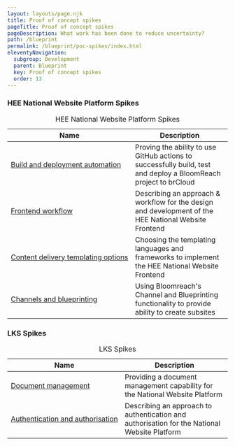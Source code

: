```yaml
---
layout: layouts/page.njk
title: Proof of concept spikes
pageTitle: Proof of concept spikes
pageDescription: What work has been done to reduce uncertainty?
path: /blueprint
permalink: /blueprint/poc-spikes/index.html
eleventyNavigation:
  subgroup: Development
  parent: Blueprint
  key: Proof of concept spikes
  order: 13
---
```

<div class="nhsuk-table__panel-with-heading-tab">
  <h3 class="nhsuk-table__heading-tab">HEE National Website Platform Spikes</h3>
  <div class="nhsuk-table-responsive">
    <table class="nhsuk-table">
      <caption class="nhsuk-table__caption">HEE National Website Platform Spikes</caption>
      <thead class="nhsuk-table__head">
        <tr class="nhsuk-table__row">
          <th class="nhsuk-table__header" scope="col">Name</th>
          <th class="nhsuk-table__header" scope="col">Description</th>
        </tr>
      </thead>
      <tbody class="nhsuk-table__body">
        <tr class="nhsuk-table__row">
          <td class="nhsuk-table__cell" style="white-space:nowrap;"><a href="build-deployment.html">Build and deployment automation</a></td>
          <td class="nhsuk-table__cell">Proving the ability to use GitHub actions to successfully build, test and deploy a BloomReach project to brCloud</td>
        </tr>
        <tr class="nhsuk-table__row">
          <td class="nhsuk-table__cell" style="white-space:nowrap;"><a href="frontend-workflow.html">Frontend workflow</a></td>
          <td class="nhsuk-table__cell">Describing an approach & workflow for the design and development of the HEE National Website Frontend</td>
        </tr>
        <tr class="nhsuk-table__row">
          <td class="nhsuk-table__cell" style="white-space:nowrap;"><a href="content-delivery-templating.html">Content delivery templating options</a></td>
          <td class="nhsuk-table__cell">Choosing the templating languages and frameworks to implement the HEE National Website Frontend</td>
        </tr>
        <tr class="nhsuk-table__row">
          <td class="nhsuk-table__cell" style="white-space:nowrap;"><a href="channel-blueprinting.html">Channels and blueprinting</a></td>
          <td class="nhsuk-table__cell">Using Bloomreach's Channel and Blueprinting functionality to provide ability to create subsites</td>
        </tr>
      </tbody>
    </table>
  </div>
</div>

<div class="nhsuk-table__panel-with-heading-tab">
  <h3 class="nhsuk-table__heading-tab">LKS Spikes</h3>
  <div class="nhsuk-table-responsive">
    <table class="nhsuk-table">
      <caption class="nhsuk-table__caption">LKS Spikes</caption>
      <thead class="nhsuk-table__head">
        <tr class="nhsuk-table__row">
          <th class="nhsuk-table__header" scope="col">Name</th>
          <th class="nhsuk-table__header" scope="col">Description</th>
        </tr>
      </thead>
      <tbody class="nhsuk-table__body">
        <tr class="nhsuk-table__row">
          <td class="nhsuk-table__cell" style="white-space:nowrap;"><a href="document-management.html">Document management</a></td>
          <td class="nhsuk-table__cell">Providing a document management capability for the National Website Platform</td>
        </tr>
        <tr class="nhsuk-table__row">
          <td class="nhsuk-table__cell" style="white-space:nowrap;"><a href="authentication-authorisation.html">Authentication and authorisation</a></td>
          <td class="nhsuk-table__cell">Describing an approach to authentication and authorisation for the National Website Platform</td>
        </tr>
      </tbody>
    </table>
  </div>
</div>